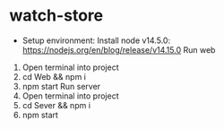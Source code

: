 # watch-store
 - Setup environment:
  Install node v14.5.0: https://nodejs.org/en/blog/release/v14.15.0
Run web
1. Open terminal into project
2. cd Web && npm i
3. npm start
Run server
1. Open terminal into project
2. cd Sever && npm i
3. npm start
